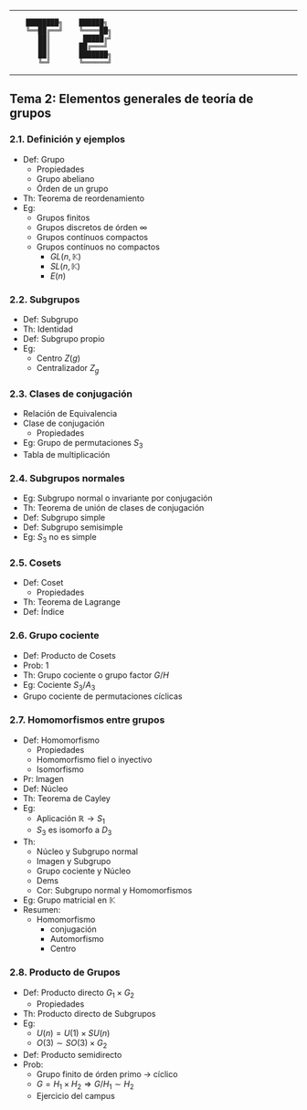 
--------------------

        ████████╗    ██████╗
        ╚══██╔══╝    ╚════██╗
           ██║        █████╔╝
           ██║       ██╔═══╝
           ██║       ███████╗
           ╚═╝       ╚══════╝

--------------------


## Tema 2: Elementos generales de teoría de grupos

### 2.1. Definición y ejemplos

- Def: Grupo
	- Propiedades
	- Grupo abeliano
	- Órden de un grupo
- Th: Teorema de reordenamiento
- Eg:
	- Grupos finitos
	- Grupos discretos de órden $\infty$
	- Grupos contínuos compactos
	- Grupos contínuos no compactos
		- $GL(n,\mathbb{K})$
		- $SL(n,\mathbb{K})$
		- $E(n)$

### 2.2. Subgrupos

- Def: Subgrupo
- Th: Identidad
- Def: Subgrupo propio
- Eg:
	- Centro $Z(g)$
	- Centralizador $Z_g$

### 2.3. Clases de conjugación

- Relación de Equivalencia
- Clase de conjugación
	- Propiedades
- Eg: Grupo de permutaciones $S_3$
- Tabla de multiplicación

### 2.4. Subgrupos normales

- Eg: Subgrupo normal o invariante por conjugación
- Th: Teorema de unión de clases de conjugación
- Def: Subgrupo simple
- Def: Subgrupo semisimple
- Eg: $S_3$ no es simple

### 2.5. Cosets

- Def: Coset
	- Propiedades
- Th: Teorema de Lagrange
- Def: Índice

### 2.6. Grupo cociente

- Def: Producto de Cosets
- Prob: 1
- Th: Grupo cociente o grupo factor $G/H$
- Eg: Cociente $S_3/A_3$
- Grupo cociente de permutaciones cíclicas

### 2.7. Homomorfismos entre grupos

- Def: Homomorfismo
	- Propiedades
	- Homomorfismo fiel o inyectivo
	- Isomorfismo
- Pr: Imagen
- Def: Núcleo
- Th: Teorema de Cayley
- Eg:
	- Aplicación $\mathbb{R} \rightarrow S_1$
	- $S_3$ es isomorfo a $D_3$
- Th:
	- Núcleo y Subgrupo normal
	- Imagen y Subgrupo
	- Grupo cociente y Núcleo
	- Dems
	- Cor: Subgrupo normal y Homomorfismos
- Eg: Grupo matricial en $\mathbb{K}$
- Resumen:
	- Homomorfismo
		- conjugación
		- Automorfismo
		- Centro

### 2.8. Producto de Grupos

- Def: Producto directo $G_1 \times G_2$
	- Propiedades
- Th: Producto directo de Subgrupos
- Eg:
	- $U(n) = U(1) \times SU(n)$
	- $O(3) \sim SO(3)\times G_2$
- Def: Producto semidirecto
- Prob:
	- Grupo finito de órden primo $\rightarrow$ cíclico
	- $G = H_1 \times H_2 \Rightarrow G/H_1 \sim H_2$
	- Ejercicio del campus
